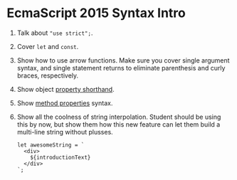 # EcmaScript 2015 Syntax Intro

1. Talk about `"use strict";`.
1. Cover `let` and `const`.
1. Show how to use arrow functions. Make sure you cover single argument syntax, and single statement returns to eliminate parenthesis and curly braces, respectively.
1. Show object [property shorthand](http://es6-features.org/#PropertyShorthand).
1. Show [method properties](http://es6-features.org/#MethodProperties) syntax.
1. Show all the coolness of string interpolation. Student should be using this by now, but show them how this new feature can let them build a multi-line string without plusses.

    ```
    let awesomeString = `
      <div>
        ${introductionText}
      </div>
    `;
    ```

